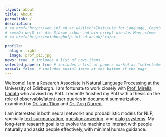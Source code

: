 ```yaml
---
layout: about
title: About
permalink: /
description: 
# <a href="http://web.inf.ed.ac.uk/ilcc">Institute for Language, Cognition and Computation</a> • <a href="https://www.ed.ac.uk/informatics"> School of Informatics</a> • <a href="https://www.ed.ac.uk">University of Edinburgh</a>
# <em>Da weiß ich die Stürme schon und bin erregt wie das Meer.</em> -- <em>Vorgefühl</em>, Rainer Maria Rilke
# <a href="http://edinburghnlp.inf.ed.ac.uk/"></a>. 

profile:
  align: right
  image: prof_pic.jpg
news: true  # includes a list of news items
selected_papers: true # includes a list of papers marked as "selected={true}"
social: false  # includes social icons at the bottom of the page
---
```


Welcome! I am a Research Associate in Natural Language Processing at the University of Edinburgh. 
I am fortunate to work closely with [Prof. Mirella Lapata](http://homepages.inf.ed.ac.uk/mlap/) who advised my PhD. 
I recently finished my PhD with a thesis on the role of observable/latent user queries in document summarization, 
examined by [Dr. Ivan Titov](http://ivan-titov.org/) and [Dr. Greg Durrett](https://www.cs.utexas.edu/~gdurrett/).

I am interested in both neural networks and probabilistic models for NLP, 
specially [text summarization](https://en.wikipedia.org/wiki/Automatic_summarization),
[question anwering](https://en.wikipedia.org/wiki/Question_answering),
and [dialog systems](https://en.wikipedia.org/wiki/Dialogue_system). 
My long-term research goal is to evolve the machine to interact with people naturally and assist people effectively, with minimal human guidance.